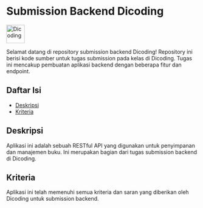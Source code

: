 # Submission Backend Dicoding

<img src="https://asset.brandfetch.io/idK1RDMSRY/idPamGvnsf.jpeg" alt="Dicoding" width="48" />

Selamat datang di repository submission backend Dicoding! Repository ini berisi kode sumber untuk tugas submission pada kelas di Dicoding. Tugas ini mencakup pembuatan aplikasi backend dengan beberapa fitur dan endpoint.

## Daftar Isi

- [Deskripsi](#deskripsi)
- [Kriteria](#kriteria)

## Deskripsi

Aplikasi ini adalah sebuah RESTful API yang digunakan untuk penyimpanan dan manajemen buku. Ini merupakan bagian dari tugas submission backend di Dicoding.

## Kriteria

Aplikasi ini telah memenuhi semua kriteria dan saran yang diberikan oleh Dicoding untuk submission backend.
